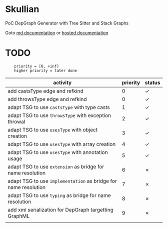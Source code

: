 # Skullian

PoC DepGraph Generator with Tree Sitter and Stack Graphs

Goto [md documentation](docs/README.md) or [hosted documentation](https://frefolli.github.io/skullian/skullian/index.html)

# TODO

```
    priority = [0, +inf)
    higher priority = later done
```

| activity | priority | status |
| -------- | -------- | ------ |
| add castsType edge and refkind | 0 | &check; |
| add throwsType edge and refkind | 0 | &check; |
| adapt TSG to use `castsType` with type casts | 1 | &check; |
| adapt TSG to use `throwsType` with exception throwal | 2 | &check; |
| adapt TSG to use `usesType` with object creation | 3 | &check; |
| adapt TSG to use `usesType` with array creation | 4 | &check; |
| adapt TSG to use `usesType` with annotation usage | 5 | &check; |
| adapt TSG to use `extension` as bridge for name resolution | 6 | &cross; |
| adapt TSG to use `implementation` as bridge for name resolution | 7 | &cross; |
| adapt TSG to use `typing` as bridge for name resolution | 8 | &cross; |
| add xml serialization for DepGraph targetting GraphML | 9 | &cross; |
|  |  |  |
